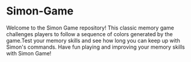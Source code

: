 # Simon-Game
Welcome to the Simon Game repository! This classic memory game challenges players to follow a sequence of colors generated by the game.Test your memory skills and see how long you can keep up with Simon's commands.  Have fun playing and improving your memory skills with Simon Game!
